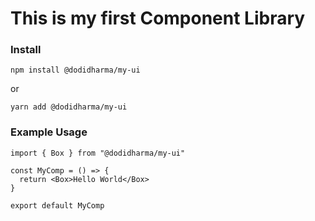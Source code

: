 # This is my first Component Library

### Install

```
npm install @dodidharma/my-ui
```

or

```
yarn add @dodidharma/my-ui
```

### Example Usage

```
import { Box } from "@dodidharma/my-ui"

const MyComp = () => {
  return <Box>Hello World</Box>
}

export default MyComp
```
